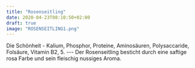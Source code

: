 ```yaml
---
title: "Rosenseitling"
date: 2020-04-23T08:10:50+02:00
draft: true
image: "ROSENSEITLING1.png"
---
```

  Die Schönheit - Kalium, Phosphor, Proteine, Aminosäuren, Polysaccaride, Folsäure, Vitamin B2, 5. --- Der Rosenseitling besticht durch eine saftige rosa Farbe und sein fleischig nussiges Aroma.
